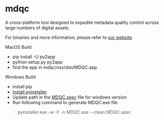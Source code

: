 mdqc
====

A cross-platform tool designed to expedite metadata quality control across large numbers of digital assets.

For binaries and more information, please refer to [our website](http://www.avpreserve.com/avpsresources/tools/)

MacOS Build

- pip install -U py2app
- python setup.py py2app
- find the app in mdqc/osx/dist/MDQC.app


Windows Build

- install pip
- [install pyinstaller](https://pythonhosted.org/PyInstaller/installation.html)
- Update path in the [MDQC.spec](https://github.com/avpreserve/mdqc/blob/master/win/MDQC.spec) file for windows version 
- Run following command to generate MDQC.exe file

 > pyinstaller.exe -w -F -n MDQC.exe --clean MDQC.spec